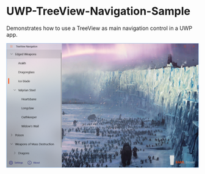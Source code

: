 # UWP-TreeView-Navigation-Sample

Demonstrates how to use a TreeView as main navigation control in a UWP app.

![Screenshot](Assets/TreeViewNavigation.png?raw=true)
